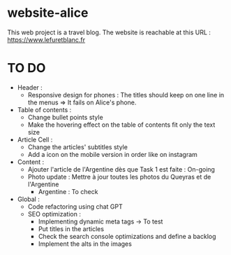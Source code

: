 # website-alice

This web project is a travel blog. The website is reachable at this URL : https://www.lefuretblanc.fr

# TO DO

- Header :
  - Responsive design for phones : The titles should keep on one line in the menus => It fails on Alice's phone.
- Table of contents :
  - Change bullet points style
  - Make the hovering effect on the table of contents fit only the text size
- Article Cell :
  - Change the articles' subtitles style
  - Add a icon on the mobile version in order like on instagram
- Content :
  - Ajouter l'article de l'Argentine dès que Task 1 est faite : On-going
  - Photo update : Mettre à jour toutes les photos du Queyras et de l'Argentine
    - Argentine : To check
- Global :
  - Code refactoring using chat GPT
  - SEO optimization :
    - Implementing dynamic meta tags -> To test
    - Put titles in the articles
    - Check the search console optimizations and define a backlog
    - Implement the alts in the images

